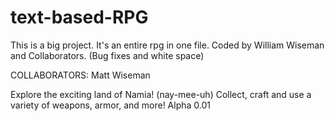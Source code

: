 # text-based-RPG
This is a big project. It's an entire rpg in one file.
Coded by William Wiseman and Collaborators. (Bug fixes and white space)


COLLABORATORS: Matt Wiseman


Explore the exciting land of Namia! (nay-mee-uh)
Collect, craft and use a variety of weapons, armor, and more!
Alpha 0.01
